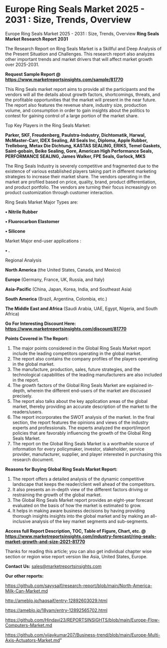 # Europe Ring Seals Market 2025 - 2031 : Size, Trends, Overview
Europe Ring Seals Market 2025 - 2031 : Size, Trends, Overview
<strong>Ring Seals Market Research Report 2031</strong>

The Research Report on Ring Seals Market is a Skillful and Deep Analysis of the Present Situation and Challenges. This research report also analyzes other important trends and market drivers that will affect market growth over 2025-2031.

<strong>Request Sample Report @ <a href=https://www.marketreportsinsights.com/sample/81770>https://www.marketreportsinsights.com/sample/81770</a></strong>

This Ring Seals market report aims to provide all the participants and the vendors will all the details about growth factors, shortcomings, threats, and the profitable opportunities that the market will present in the near future. The report also features the revenue share, industry size, production volume, and consumption in order to gain insights about the politics to contest for gaining control of a large portion of the market share.

Top Key Players in the Ring Seals Market:

<strong>Parker, SKF, Freudenberg, Paulstra-Industry, Dichtomatik, Harwal, McMaster-Carr, IDEX Sealing, All Seals Inc, Diploma, Apple Rubber, Trelleborg, Metax Die Dichtung, KASTAS SEALING, ERIKS, Temel Gaskets, Saint-gobain, Beike Sealing, Gore, American High Performance Seals, PERFORMANCE SEALING, James Walker, FPE Seals, Garlock, MKS</strong>

The Ring Seals Industry is severely competitive and fragmented due to the existence of various established players taking part in different marketing strategies to increase their market share. The vendors operating in the market are profiled based on price, quality, brand, product differentiation, and product portfolio. The vendors are turning their focus increasingly on product customization through customer interaction.

Ring Seals Market Major Types are:

<strong>• Nitrile Rubber

• Fluorocarbon Elastomer

• Silicone</strong>

Market Major end-user applications :

<strong>• .</strong>

Regional Analysis

</u><strong><b>North America</b></strong> (the United States, Canada, and Mexico)

<strong><b>Europe </b></strong>(Germany, France, UK, Russia, and Italy)

<strong><b>Asia-Pacific</b></strong> (China, Japan, Korea, India, and Southeast Asia)

<strong><b>South America</b></strong> (Brazil, Argentina, Colombia, etc.)

<strong><b>The Middle East and Africa</b></strong> (Saudi Arabia, UAE, Egypt, Nigeria, and South Africa)

<strong>Go For Interesting Discount Here: <a href=https://www.marketreportsinsights.com/discount/81770>https://www.marketreportsinsights.com/discount/81770</a></strong>

<strong>Points Covered in The Report:</strong>
<ol>
  <li>The major points considered in the Global Ring Seals Market report include the leading competitors operating in the global market.</li>
  <li>The report also contains the company profiles of the players operating in the global market.</li>
  <li>The manufacture, production, sales, future strategies, and the technological capabilities of the leading manufacturers are also included in the report.</li>
  <li>The growth factors of the Global Ring Seals Market are explained in-depth, wherein the different end-users of the market are discussed precisely.</li>
  <li>The report also talks about the key application areas of the global market, thereby providing an accurate description of the market to the readers/users.</li>
  <li>The report incorporates the SWOT analysis of the market. In the final section, the report features the opinions and views of the industry experts and professionals. The experts analyzed the export/import policies that are favorably influencing the growth of the Global Ring Seals Market.</li>
  <li>The report on the Global Ring Seals Market is a worthwhile source of information for every policymaker, investor, stakeholder, service provider, manufacturer, supplier, and player interested in purchasing this research document.</li>
</ol>
<strong>Reasons for Buying Global Ring Seals Market Report:</strong>

<ol>
  <li>The report offers a detailed analysis of the dynamic competitive landscape that keeps the reader/client well ahead of the competitors.</li>
  <li>It also presents an in-depth view of the different factors driving or restraining the growth of the global market.</li>
  <li>The Global Ring Seals Market report provides an eight-year forecast evaluated on the basis of how the market is estimated to grow.</li>
  <li>It helps in making aware business decisions by having providing thorough insights insights into the global market and by making an all-inclusive analysis of the key market segments and sub-segments.</li>
</ol>
<strong>Access full Report Description, TOC, Table of Figure, Chart, etc. @ <a href=https://www.marketreportsinsights.com/industry-forecast/ring-seals-market-growth-and-size-2021-81770>https://www.marketreportsinsights.com/industry-forecast/ring-seals-market-growth-and-size-2021-81770</a></strong>


Thanks for reading this article; you can also get individual chapter wise section or region wise report version like Asia, United States, Europe.

<strong>Contact Us:</strong>
sales@marketreportsinsights.com

<strong>Our other reports:</strong>

<a href=https://github.com/sayysaif/research-report/blob/main/North-America-Milk-Can-Market.md>https://github.com/sayysaif/research-report/blob/main/North-America-Milk-Can-Market.md</a>

<a href=http://ameblo.jp/haqsaif/entry-12892603029.html>http://ameblo.jp/haqsaif/entry-12892603029.html</a>

<a href=https://ameblo.jp/18yam/entry-12892565702.html>https://ameblo.jp/18yam/entry-12892565702.html</a>

<a href=https://github.com/Hindavi23/REPORTSINSIGHTS/blob/main/Europe-Flow-Computers-Market.md>https://github.com/Hindavi23/REPORTSINSIGHTS/blob/main/Europe-Flow-Computers-Market.md</a>

<a href=https://github.com/vijaykumar207/Business-trend/blob/main/Europe-Multi-Axis-Actuators-Market.md>https://github.com/vijaykumar207/Business-trend/blob/main/Europe-Multi-Axis-Actuators-Market.md</a>"

